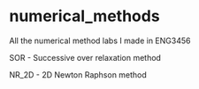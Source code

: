 # numerical_methods
All the numerical method labs I made in ENG3456

SOR  -  Successive over relaxation method

NR_2D  -  2D Newton Raphson method
